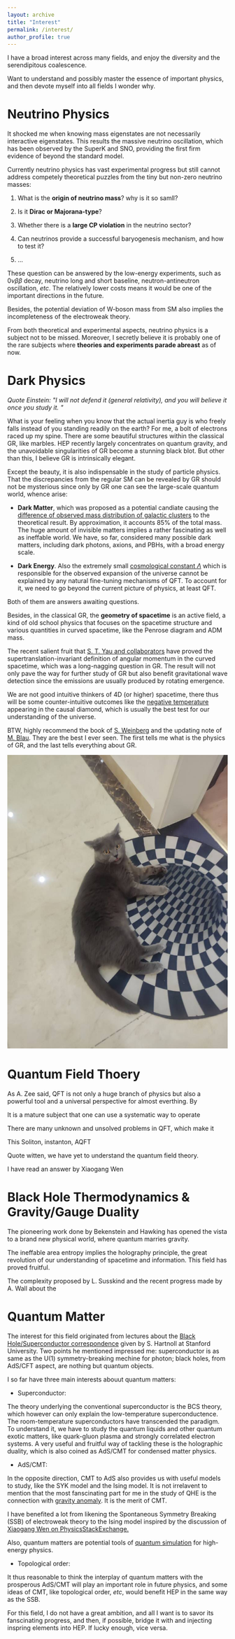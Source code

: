 ```yaml
---
layout: archive
title: "Interest"
permalink: /interest/
author_profile: true
---
```

I have a broad interest across many fields, and enjoy the diversity and the serendipitous coalescence. 

Want to understand and possibly master the essence of important physics, and then devote myself into all fields I wonder why. 


# Neutrino Physics

It shocked me when knowing mass eigenstates are not necessarily interactive eigenstates. This results the massive neutrino oscillation, which has been observed by the SuperK and SNO, providing the first firm evidence of beyond the standard model.

Currently neutrino physics has vast experimental progress but still cannot address competely theoretical puzzles from the tiny but non-zero neutrino masses:
1. What is the **origin of neutrino mass**? why is it so samll? 

2. Is it **Dirac or Majorana-type**? 

3. Whether there is a **large CP violation** in the neutrino sector? 
4. Can neutrinos provide a successful baryogenesis mechanism, and how to test it? 
5. ...

These question can be answered by the low-energy experiments, such as $0\nu \beta \beta$ decay, neutrino long and short baseline, neutron-antineutron oscillation, *etc*. The relatively lower costs means it would be one of the important directions in the future. 

Besides, the potential deviation of W-boson mass from SM also implies the incompleteness of the electroweak theory. 

From both theoretical and experimental aspects, neutrino physics is a subject not to be missed. Moreover, I secretly believe it is probably one of the rare subjects where **theories and experiments parade abreast** as of now.

# Dark Physics

*Quote Einstein: "I will not defend it (general relativity), and you will believe it once you study it. "*

What is your feeling when you know that the actual inertia guy is who freely falls instead of you standing readily on the earth? For me, a bolt of electrons raced up my spine. There are some beautiful structures within the classical GR, like marbles. HEP recently largely concentrates on quantum gravity, and the unavoidable singularities of GR become a stunning black blot. But other than this, I believe GR is intrinsically elegant.  

Except the beauty, it is also indispensable in the study of particle physics. That the discrepancies from the regular SM can be revealed by GR should not be mysterious since only by GR one can see the large-scale quantum world, whence arise: 

- **Dark Matter**, which was proposed as a potential candiate causing the [difference of observed mass distribution of galactic clusters](https://en.wikipedia.org/wiki/Abell_1689) to the theoretical result. By approximation, it accounts 85% of the total mass. The huge amount of invisible matters implies a rather fascinating as well as ineffable world. We have, so far, considered many possible dark matters, including dark photons, axions, and PBHs, with a broad energy scale. 


- **Dark Energy**. Also the extremely small [cosmological constant $\Lambda$](../files/Solacc.pdf) which is responsible for the observed expansion of the universe cannot be explained by any natural fine-tuning mechanisms of QFT. To account for it, we need to go beyond the current picture of physics, at least QFT. 

Both of them are answers awaiting questions. 

Besides, in the classical GR, the **geometry of spacetime** is an active field, a kind of old school physics that focuses on the spacetime structure and various quantities in curved spacetime, like the Penrose diagram and ADM mass. 

The recent salient fruit that [S. T. Yau and collaborators](../files/yau22.pdf) have proved the supertranslation-invariant definition of angular momentum in the curved spacetime, which was a long-nagging question in GR. The result will not only pave the way for further study of GR but also benefit gravitational wave detection since the emissions are usually produced by rotating emergence. 

We are not good intuitive thinkers of 4D (or higher) spacetime, there thus will be some counter-intuitive outcomes like the [negative temperature](../files/jacobson-T.pdf) appearing in the causal diamond, which is usually the best test for our understanding of the universe. 

BTW, highly recommend the book of [S. Weinberg](https://www.amazon.com/Gravitation-Cosmology-Principles-Applications-Relativity/dp/0471925675/ref=sr_1_4?keywords=weinberg&qid=1664884399&qu=eyJxc2MiOiI1LjIwIiwicXNhIjoiNC42NCIsInFzcCI6IjQuMzUifQ%3D%3D&sr=8-4) and the updating note of [M. Blau](http://www.blau.itp.unibe.ch/GRLecturenotes.html). They are the best I ever seen. The first tells me what is the physics of GR, and the last tells everything about GR. 

![tupian](catgr.jpg)

# Quantum Field Thoery
As A. Zee said, QFT is not only a huge branch of physics but also a powerful tool and a universal perspective for almost everthing. By 

It is a mature subject that one can use a systematic way to operate 

There are many unknown and unsolved problems in QFT, which make it 

This
Soliton, instanton, AQFT

Quote witten, we have yet to understand the quantum field theory. 

I have read an answer by Xiaogang Wen 

# Black Hole Thermodynamics & Gravity/Gauge Duality 
The pioneering work done by Bekenstein and Hawking has opened the vista to a brand new physical world, where quantum marries gravity. 

The ineffable area entropy implies the holography principle, the great revolution of our understanding of spacetime and information. This field has proved fruitful. 

The complexity proposed by L. Susskind 
and the recent progress made by A. Wall about the 

# Quantum Matter
The interest for this field originated from lectures about the [Black Hole/Superconductor correspondence](https://www.youtube.com/watch?v=L5WY9xGPjS4&t=5054s) given by S. Hartnoll at Stanford University. Two points he mentioned impressed me: superconductor is as same as the U(1) symmetry-breaking mechine for photon; black holes, from AdS/CFT aspect, are nothing but quantum objects. 

I so far have three main interests abouut quantum matters: 

- Superconductor: 

The theory underlying the conventional superconductor is the BCS theory, which however can only explain the low-temperature superconductence. The room-temperature superconductors have transcended the paradigm. To understand it, we have to study the quantum liquids and other quantum exotic matters, like quark-gluon plasma and strongly correlated electron systems. A very useful and fruitful way of tackling these is the holographic duality, which is also coined as AdS/CMT for condensed matter physics. 

- AdS/CMT: 

In the opposite direction, CMT to AdS also provides us with useful models to study, like the SYK model and the Ising model. It is not irrelavent to mention that the most fanscinating part for me in the study of QHE is the connection with [gravity anomaly](../files/gravityanomaly.pdf). It is the merit of CMT. 

I have benefited a lot from likening the Spontaneous Symmetry Breaking (SSB) of electroweak theory to the Ising model inspired by the discussion of [Xiaogang Wen on PhysicsStackExchange.](https://physics.stackexchange.com/questions/29311/what-is-spontaneous-symmetry-breaking-in-quantum-systems)

Also, quantum matters are potential tools of [quantum simulation](../files/qshep.pdf) for high-energy physics. 

- Topological order: 

It thus reasonable to think the interplay of quantum matters with the prosperous AdS/CMT will play an important role in future physics, and some ideas of CMT, like topological order, *etc*, would benefit HEP in the same way as the SSB.  

For this field, I do not have a great ambition, and all I want is to savor its fanscinating progress, and then, if possible, bridge it with and injecting inspring elements into HEP. If lucky enough, vice versa. 




